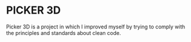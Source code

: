 # PICKER 3D

Picker 3D is a project in which I improved myself by trying to comply with the principles and standards about clean code.
